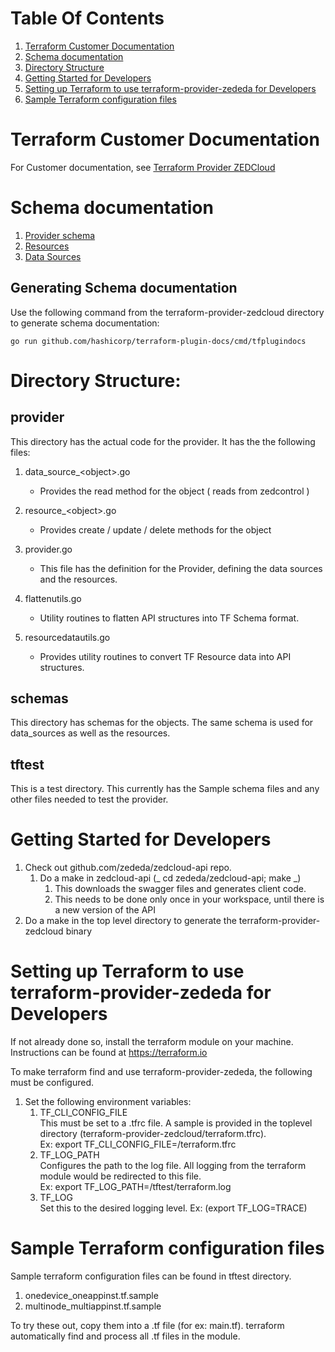 # Table Of Contents
1. [Terraform Customer Documentation](#Terraform-Customer-Documentation)
2. [Schema documentation](#Schema-documentation)
3. [Directory Structure](#Directory-Structure)
4. [Getting Started for Developers](#Getting-Started-for-Developers)
5. [Setting up Terraform to use terraform-provider-zededa for Developers](#Setting-up-Terraform-to-use-terraform-provider-zededa-for-Developers)
6. [Sample Terraform configuration files](#Sample-Terraform-configuration-files)

# Terraform Customer Documentation
For Customer documentation, see [Terraform Provider ZEDCloud](https://app.gitbook.com/@information-experience-zededa/s/zedcontrol/terraform-provider-zedcloud/terraform-provider-zedcloud)

# Schema documentation
1. [Provider schema](https://github.com/zededa/terraform-provider-zedcloud/blob/main/docs/index.md)
2. [Resources](https://github.com/zededa/terraform-provider-zedcloud/tree/main/docs/resources)
3. [Data Sources](https://github.com/zededa/terraform-provider-zedcloud/tree/main/docs/data-sources)

## Generating Schema documentation
Use the following command from the terraform-provider-zedcloud directory to generate
schema documentation:

```
go run github.com/hashicorp/terraform-plugin-docs/cmd/tfplugindocs
```

# Directory Structure:
## provider
This directory has the actual code for the provider. It has the the following files:
1. data_source_\<object\>.go
    - Provides the read method for the object ( reads from zedcontrol )

2. resource_\<object\>.go
    - Provides create / update / delete methods for the object

3. provider.go
    - This file has the definition for the Provider, defining the data sources
      and the resources.

4. flattenutils.go
    - Utility routines to flatten API structures into TF Schema format.

5. resourcedatautils.go
    - Provides utility routines to convert TF Resource data into API structures.

## schemas
This directory has schemas for the objects. The same schema is used for data_sources
as well as the resources.

## tftest
This is a test directory. This currently has the Sample schema files and any other
files needed to test the provider.

# Getting Started for Developers
1. Check out github.com/zededa/zedcloud-api repo.
   1. Do a make in zedcloud-api (_ cd zededa/zedcloud-api; make _)
        1. This downloads the swagger files and generates client code.
        2. This needs to be done only once in your workspace, until there is a new
            version of the API
2. Do a make in the top level directory to generate the terraform-provider-zedcloud binary

# Setting up Terraform to use terraform-provider-zededa for Developers

If not already done so, install the terraform module on your machine. Instructions
can be found at https://terraform.io

To make terraform find and use terraform-provider-zededa, the following must be configured.

1. Set the following environment variables:
    1. TF_CLI_CONFIG_FILE  
        This must be set to a .tfrc file. A sample is provided in the toplevel
        directory (terraform-provider-zedcloud/terraform.tfrc).  
        Ex: export TF_CLI_CONFIG_FILE=<path-to-terraform-provider-zedcloud>/terraform.tfrc
    2. TF_LOG_PATH  
         Configures the path to the log file. All logging from the terraform module
         would be redirected to this file.  
         Ex: export TF_LOG_PATH=<path-to-terraform-provider-zedcloud>/tftest/terraform.log
    3. TF_LOG  
         Set this to the desired logging level. Ex: (export TF_LOG=TRACE)

# Sample Terraform configuration files
Sample terraform configuration files can be found in tftest directory.
1. onedevice_oneappinst.tf.sample
2. multinode_multiappinst.tf.sample

To try these out, copy them into a .tf file (for ex: main.tf). terraform automatically
find and process all .tf files in the module.
